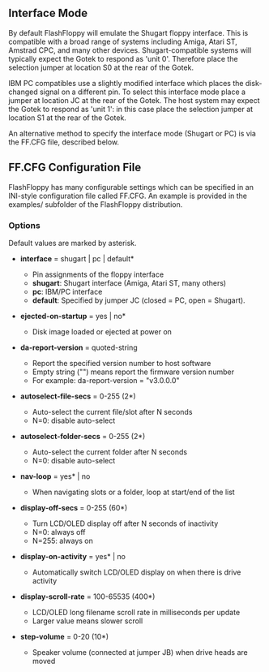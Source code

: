 ## Interface Mode

By default FlashFloppy will emulate the Shugart floppy interface. This
is compatible with a broad range of systems including Amiga, Atari ST,
Amstrad CPC, and many other devices. Shugart-compatible systems will
typically expect the Gotek to respond as 'unit 0'. Therefore place the
selection jumper at location S0 at the rear of the Gotek.

IBM PC compatibles use a slightly modified interface which places the
disk-changed signal on a different pin. To select this interface mode
place a jumper at location JC at the rear of the Gotek. The host
system may expect the Gotek to respond as 'unit 1': in this case place
the selection jumper at location S1 at the rear of the Gotek.

An alternative method to specify the interface mode (Shugart or PC) is
via the FF.CFG file, described below.

## FF.CFG Configuration File

FlashFloppy has many configurable settings which can be specified in
an INI-style configuration file called FF.CFG. An example is
provided in the examples/ subfolder of the FlashFloppy distribution.

### Options

Default values are marked by asterisk.

- **interface** = shugart | pc | default*
  - Pin assignments of the floppy interface
  - **shugart**: Shugart interface (Amiga, Atari ST, many others)
  - **pc**: IBM/PC interface
  - **default**: Specified by jumper JC (closed = PC, open = Shugart).

- **ejected-on-startup** = yes | no*
  - Disk image loaded or ejected at power on

- **da-report-version** = quoted-string
  - Report the specified version number to host software
  - Empty string ("") means report the firmware version number
  - For example: da-report-version = "v3.0.0.0"

- **autoselect-file-secs** = 0-255 (2*)
  - Auto-select the current file/slot after N seconds
  - N=0: disable auto-select

- **autoselect-folder-secs** = 0-255 (2*)
  - Auto-select the current folder after N seconds
  - N=0: disable auto-select

- **nav-loop** = yes* | no
  - When navigating slots or a folder, loop at start/end of the list

- **display-off-secs** = 0-255 (60*)
  - Turn LCD/OLED display off after N seconds of inactivity
  - N=0: always off
  - N=255: always on

- **display-on-activity** = yes* | no
  - Automatically switch LCD/OLED display on when there is drive activity

- **display-scroll-rate** = 100-65535 (400*)
  - LCD/OLED long filename scroll rate in milliseconds per update
  - Larger value means slower scroll

- **step-volume** = 0-20 (10*)
  - Speaker volume (connected at jumper JB) when drive heads are moved
